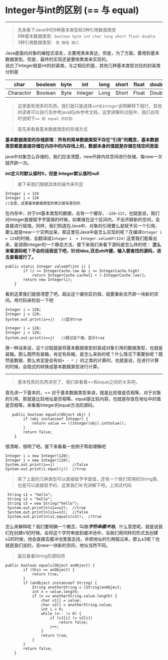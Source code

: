 # Integer与int的区别 (== 与 equal) 
-----

> 先来看下Java中的8种基本类型和3种引用数据类型  
8种基本数据类型:``` boolean byte int char long short float double```  
3种引用数据类型: ``` 类 数组 接口```  

Java是面向对象的编程式语言，主要用类来表达，但是，为了方面，要用到基本数据类型。但是，最终的实现还是要依靠类来实现的。  
说白了Integer就是int的封装类，与之相应的是，其他几种基本类型对应的封装类分别是  

char|boolean|byte|int|long|short|float|double
:-:|:-:|:-:|:-:|:-:|:-:|:-:|:-:  
Charactor|Boolean|Byte|Integer|Long|Short|Float|Double

> 这里面有很多的东西，我们就只是选择```int和Integer```说明解释下就行，其他的读者可以自行去参考java的jdk参考文档，这里讲解的过程中，我们会同时说明下```== 和 equal 的区别```

> 首先来看看基本数据类型的存储方式   

**基本数据类型的存储原理：所有的简单数据类型不存在“引用”的概念，基本数据类型都是直接存储在内存中的内存栈上的，数据本身的值就是存储在栈空间里面**  

java中对象怎么存储的，我们应该清楚，new开辟内存空间进行存储，每new一次就开辟一次。  

**int定义时默认值时0，但是 Integer默认值时null**

> 接下来我们根据具体的操作来判定  

```
Integer i = 124
Integer j = 128
//注意，这里基本数据类型的表示是有差别的
```
在内存中，对于int基本类型的数据，会有一个缓存，```-128~127```，也就是说，我们对Integer直接赋予字面值的时候，如果值在这个区间内，不会开辟新的空间，会直接进行赋值。同样，我们知道在Java中，对象的引用要么是赋予另一个引用，要么就是new一个实例出来，那这里在Java中是怎么实现的呢？在编译```Integer i = 124```的时候，会翻译成```Integer i  = Integer.valueOf(124)``` 这里我们能看出来，是调用Integer的一个静态方法，接下来我们来看下源码是怎么样的吧： **怎么来看源码呢？不会的话我说下吧，针对idea,双击shift键，输入要查找的源码，进去查看就行了。**

```
public static Integer valueOf(int i) {
        if (i >= IntegerCache.low && i <= IntegerCache.high)
            return IntegerCache.cache[i + (-IntegerCache.low)];
        return new Integer(i);
    }
```
看到这里我们就很清楚了吧，超出这个缓存区的值，就要重新去开辟一块新的空间。用代码来检验一下吧  

```
Integer i = 120;
Integer j = 120;
System.out.print(i==j)   //显示true  

Integer i = 128;
Integer j = 128;
System.out.print(i==j)   //超过这个值，显示true  
```  
换一种话来说，这个过程就是将基本数据类型封装成对象引用的数据类型，也就是装箱。那么既然有装箱，肯定有拆箱，是怎么来拆的呢？什么情况下需要拆呢？既然是数据，那么肯定是会有如```+ - * / ```的之类的计算的，也就是说，在进行计算的时候，会隐式的转换成基本数据类型进行计算。

---

> 基本性质的东西讲完了，我们来看看==和equal之间的关系吧，

首先讲一下基本的，== 对于基本数据类型来讲，就是比较值是否相等，对于对象的引用，那就是比较地址是否相等。equal是比较内容，也就是存放在地址中的值是否相等。来看看Integer的equal方法的源码。  

```
   public boolean equals(Object obj) {
        if (obj instanceof Integer) {
            return value == ((Integer)obj).intValue();
        }
        return false;
    }
```  
很清晰，很明了吧。接下来看看一些例子帮助理解吧  

```
Integer i = new Integer(120);
Integer j = new Integer(120);
System.out.print(i==j)        //false
System.out.print(i.equal(j))  //true
```

> 除了上面的几种类型可以直接赋予字面值，还有一个我们常用的String类，也是可以直接赋予的，这里我们补充讲解下吧。上测试代码


```
 String s1 = "hello";
 String s2 = "hello";
 String s3 = new String("hello");
 System.out.println(s1==s2);  //true
 System.out.println(s1==s3);  //false
 System.out.println(s1.equals(s3));  //true
```
怎么来解释呢？我们要明确一个概念，叫做***字符串缓冲池***。什么意思呢，就是说我们在创建s1的时候，会将这个字符串放到缓冲池中，当我们用同样的形式去创建s2的时候，他会直接去缓冲池里面去找，并把地址的引用赋过来，那么s3呢？也就是我们说的，去new一块新的空间，地址当然不同。  

> 最后看看String的源码吧

```
public boolean equals(Object anObject) {
        if (this == anObject) {
            return true;
        }
        if (anObject instanceof String) {
            String anotherString = (String)anObject;
            int n = value.length;
            if (n == anotherString.value.length) {
                char v1[] = value;
                char v2[] = anotherString.value;
                int i = 0;
                while (n-- != 0) {
                    if (v1[i] != v2[i])
                        return false;
                    i++;
                }
                return true;
            }
        }
        return false;
    }
```




